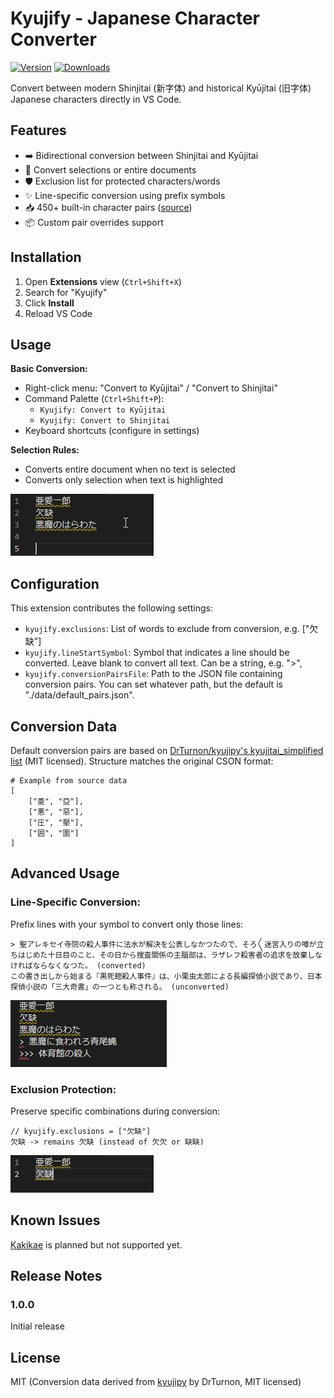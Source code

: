 # Kyujify - Japanese Character Converter

[![Version](https://img.shields.io/visual-studio-marketplace/v/Ishizue.kyujify)](https://marketplace.visualstudio.com/items?itemName=Ishizue.kyujify)
[![Downloads](https://img.shields.io/visual-studio-marketplace/d/Ishizue.kyujify)](https://marketplace.visualstudio.com/items?itemName=Ishizue.kyujify)

Convert between modern Shinjitai (新字体) and historical Kyūjitai (旧字体) Japanese characters directly in VS Code.

## Features

- ➡️ Bidirectional conversion between Shinjitai and Kyūjitai
- 🎯 Convert selections or entire documents
- 🛡️ Exclusion list for protected characters/words
- ✨ Line-specific conversion using prefix symbols
- 📥 450+ built-in character pairs ([source](https://github.com/DrTurnon/kyujipy/blob/master/kyujipy/data/kyujitai_simplified.cson)) 
- 📦 Custom pair overrides support

## Installation

1. Open **Extensions** view (`Ctrl+Shift+X`)
2. Search for "Kyujify"
3. Click **Install**
4. Reload VS Code

## Usage

**Basic Conversion:**
- Right-click menu: "Convert to Kyūjitai" / "Convert to Shinjitai"
- Command Palette (`Ctrl+Shift+P`):
  - `Kyujify: Convert to Kyūjitai`
  - `Kyujify: Convert to Shinjitai`
- Keyboard shortcuts (configure in settings)

**Selection Rules:**
- Converts entire document when no text is selected
- Converts only selection when text is highlighted

![selection](images/selection.gif)

## Configuration

This extension contributes the following settings:

* `kyujify.exclusions`: List of words to exclude from conversion, e.g. ["欠缺"]
* `kyujify.lineStartSymbol`: Symbol that indicates a line should be converted. Leave blank to convert all text. Can be a string, e.g. ">",
* `kyujify.conversionPairsFile`: Path to the JSON file containing conversion pairs. You can set whatever path, but the default is "./data/default_pairs.json".

## Conversion Data

Default conversion pairs are based on [DrTurnon/kyujipy's kyujitai_simplified list](https://github.com/DrTurnon/kyujipy/blob/master/kyujipy/data/kyujitai_simplified.cson) (MIT licensed). Structure matches the original CSON format:

```
# Example from source data
[
    ["亜", "亞"],
    ["悪", "惡"],
    ["圧", "壓"],
    ["囲", "圍"]
]
```

## Advanced Usage

### Line-Specific Conversion:
Prefix lines with your symbol to convert only those lines:
```
> 聖アレキセイ寺院の殺人事件に法水が解決を公表しなかつたので、そろ〱迷宮入りの噂が立ちはじめた十日目のこと、その日から搜査關係の主腦部は、ラザレフ殺害者の追求を放棄しなければならなくなつた。 (converted)
この書き出しから始まる『黒死館殺人事件』は、小栗虫太郎による長編探偵小説であり、日本探偵小説の「三大奇書」の一つとも称される。 (unconverted)
```

![symbol](images/symbol.gif)

### Exclusion Protection:
Preserve specific combinations during conversion:
```
// kyujify.exclusions = ["欠缺"]
欠缺 -> remains 欠缺 (instead of 欠欠 or 缺缺)
```

![exclusion](images/exclusion.gif)

## Known Issues

[Kakikae](https://ja.wikipedia.org/wiki/%E5%90%8C%E9%9F%B3%E3%81%AE%E6%BC%A2%E5%AD%97%E3%81%AB%E3%82%88%E3%82%8B%E6%9B%B8%E3%81%8D%E3%81%8B%E3%81%88) is planned but not supported yet.

## Release Notes

### 1.0.0

Initial release

## License
MIT (Conversion data derived from [kyujipy](https://github.com/DrTurnon/kyujipy) by DrTurnon, MIT licensed)